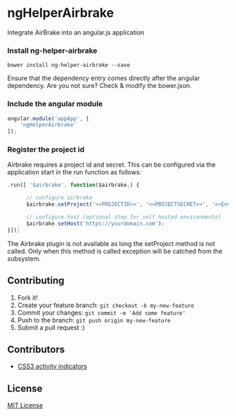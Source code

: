 # ngHelperAirbrake

Integrate AirBrake into an angular.js application

### Install ng-helper-airbrake
```
bower install ng-helper-airbrake --save
```
Ensure that the dependency entry comes directly after the angular dependency. Are you not sure? Check & modify the bower.json.

### Include the angular module
```javascript
angular.module('appApp', [
    'ngHelperAirbrake'
]);
```
### Register the project id
Airbrake requires a project id and secret. This can be configured via the application start in the run function as follows:

```javascript
.run([ '$airbrake', function($airbrake,) {

      // configure airbrake
      $airbrake.setProject('<<PROJECTID>>', '<<PROJECTSECRET>>', '<<EnvironmentOptional>>');

      // configure host (optional step for self hosted environments)
      $airbrake.setHost('https://yourdomain.com');
}]);
```

The Airbrake plugin is not available as long the setProject method is not called. Only when this method is called exception
will be catched from the subsystem.

## Contributing

1. Fork it!
2. Create your feature branch: `git checkout -b my-new-feature`
3. Commit your changes: `git commit -m 'Add some feature'`
4. Push to the branch: `git push origin my-new-feature`
5. Submit a pull request :)

## Contributors

* [CSS3 activity indicators](https://github.com/lukehaas/css-loaders)

## License

[MIT License](https://github.com/lukehaas/css-loaders/blob/step2/LICENSE)
